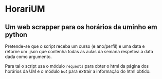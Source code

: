 # HorariUM

<h2>Um web scrapper para os horários da uminho em python</h2>

<p>
    Pretende-se que o script receba um curso (e ano/perfil) e uma data e retorne um .json que contenha todas as aulas da semana respetiva à data dada como argumento.
<p>
    Para tal o script usa o módulo <code>requests</code> para obter o html da página dos horários da UM e o módulo <code>bs4</code> para extrair a informação do html obtido.
